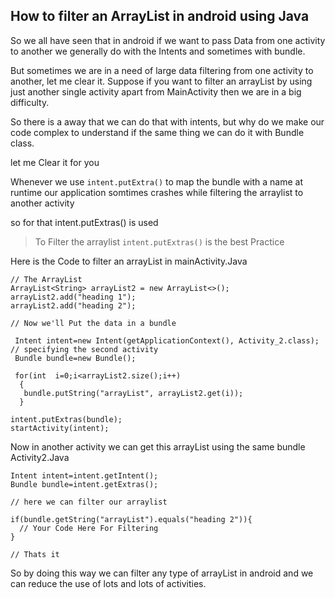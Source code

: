 ## How to filter an ArrayList in android using Java

So we all have seen that in android if we want to pass Data from one activity to another we generally do with the Intents and sometimes with bundle.

But sometimes we are in a need of large data filtering from one activity to another, let me clear it. Suppose if you want to filter an arrayList by using just another single activity apart from MainActivity then we are in a big difficulty.

So there is a away that we can do that with intents, but why do we make our code complex to understand if the same thing we can do it with Bundle class.

let me Clear it for you

Whenever we use ```intent.putExtra()``` to map the bundle with a name at runtime our application somtimes crashes while filtering the arraylist to another activity

so for that intent.putExtras() is used

>  To Filter the arraylist ``` intent.putExtras() ``` is the best Practice 

Here is the Code to filter an arrayList in mainActivity.Java
```
// The ArrayList
ArrayList<String> arrayList2 = new ArrayList<>();
arrayList2.add("heading 1");
arrayList2.add("heading 2");

// Now we'll Put the data in a bundle

 Intent intent=new Intent(getApplicationContext(), Activity_2.class); // specifying the second activity
 Bundle bundle=new Bundle();

 for(int  i=0;i<arrayList2.size();i++)
  {
   bundle.putString("arrayList", arrayList2.get(i));
  }

intent.putExtras(bundle);
startActivity(intent);
``` 

Now in another activity we can get this arrayList using the same bundle Activity2.Java
```
Intent intent=intent.getIntent();
Bundle bundle=intent.getExtras();

// here we can filter our arraylist

if(bundle.getString("arrayList").equals("heading 2")){
  // Your Code Here For Filtering
}

// Thats it

```
So by doing this way we can filter any type of arrayList in android and we can reduce the use of lots and lots of activities.
